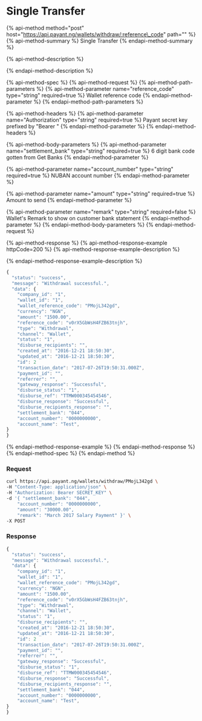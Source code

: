 # Single Transfer

{% api-method method="post" host="https://api.payant.ng/wallets/withdraw/:reference\_code" path="" %}
{% api-method-summary %}
Single Transfer
{% endapi-method-summary %}

{% api-method-description %}

{% endapi-method-description %}

{% api-method-spec %}
{% api-method-request %}
{% api-method-path-parameters %}
{% api-method-parameter name="reference\_code" type="string" required=true %}
Wallet reference code
{% endapi-method-parameter %}
{% endapi-method-path-parameters %}

{% api-method-headers %}
{% api-method-parameter name="Authorization" type="string" required=true %}
Payant secret key prefixed by "Bearer "
{% endapi-method-parameter %}
{% endapi-method-headers %}

{% api-method-body-parameters %}
{% api-method-parameter name="settlement\_bank" type="string" required=true %}
6 digit bank code gotten from Get Banks
{% endapi-method-parameter %}

{% api-method-parameter name="account\_number" type="string" required=true %}
NUBAN account number
{% endapi-method-parameter %}

{% api-method-parameter name="amount" type="string" required=true %}
Amount to send
{% endapi-method-parameter %}

{% api-method-parameter name="remark" type="string" required=false %}
Wallet's Remark to show on customer bank statement
{% endapi-method-parameter %}
{% endapi-method-body-parameters %}
{% endapi-method-request %}

{% api-method-response %}
{% api-method-response-example httpCode=200 %}
{% api-method-response-example-description %}

{% endapi-method-response-example-description %}

```javascript
{
  "status": "success",
  "message": "Withdrawal successful.",
  "data": { 
    "company_id": "1",
    "wallet_id": "1",
    "wallet_reference_code": "PMojL342gd",
    "currency": "NGN",
    "amount": "1500.00",
    "reference_code": "v0rX5GbWsH4FZB63tnjh",
    "type": "Withdrawal",
    "channel": "Wallet",
    "status": "1",
    "disburse_recipients": "",
    "created_at": "2016-12-21 18:50:30",
    "updated_at": "2016-12-21 18:50:30",
    "id": 2
    "transaction_date": "2017-07-26T19:50:31.000Z",
    "payment_id": "",
    "referrer": "",
    "gateway_response": "Successful",
    "disburse_status": "1",
    "disburse_ref": "TTMW000345454546",
    "disburse_response": "Successful",
    "disburse_recipients_response": "",
    "settlement_bank": "044",
    "account_number": "0000000000",
    "account_name": "Test",
}
}
```
{% endapi-method-response-example %}
{% endapi-method-response %}
{% endapi-method-spec %}
{% endapi-method %}

### Request

```bash
curl https://api.payant.ng/wallets/withdraw/PMojL342gd \
-H "Content-Type: application/json" \
-H "Authorization: Bearer SECRET_KEY" \
-d '{ "settlement_bank": "044",
    "account_number": "0000000000",
    "amount": "30000.00",
    "remark": "March 2017 Salary Payment" }' \
-X POST 
```

### Response

```javascript
{
  "status": "success",
  "message": "Withdrawal successful.",
  "data": { 
    "company_id": "1",
    "wallet_id": "1",
    "wallet_reference_code": "PMojL342gd",
    "currency": "NGN",
    "amount": "1500.00",
    "reference_code": "v0rX5GbWsH4FZB63tnjh",
    "type": "Withdrawal",
    "channel": "Wallet",
    "status": "1",
    "disburse_recipients": "",
    "created_at": "2016-12-21 18:50:30",
    "updated_at": "2016-12-21 18:50:30",
    "id": 2
    "transaction_date": "2017-07-26T19:50:31.000Z",
    "payment_id": "",
    "referrer": "",
    "gateway_response": "Successful",
    "disburse_status": "1",
    "disburse_ref": "TTMW000345454546",
    "disburse_response": "Successful",
    "disburse_recipients_response": "",
    "settlement_bank": "044",
    "account_number": "0000000000",
    "account_name": "Test",
}
}
```

